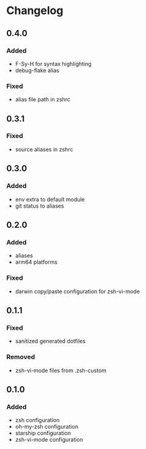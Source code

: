 <!-- DOCTOC SKIP -->

# Changelog

## 0.4.0

### Added

- F-Sy-H for syntax highlighting
- debug-flake alias

### Fixed

- alias file path in zshrc

## 0.3.1

### Fixed

- source aliases in zshrc

## 0.3.0

### Added

- env extra to default module
- git status to aliases

## 0.2.0

### Added

- aliases
- arm64 platforms

### Fixed

- darwin copy/paste configuration for zsh-vi-mode

## 0.1.1

### Fixed

- sanitized generated dotfiles

### Removed

- zsh-vi-mode files from .zsh-custom

## 0.1.0

### Added

- zsh configuration
- oh-my-zsh configuration
- starship configuration
- zsh-vi-mode configuration
